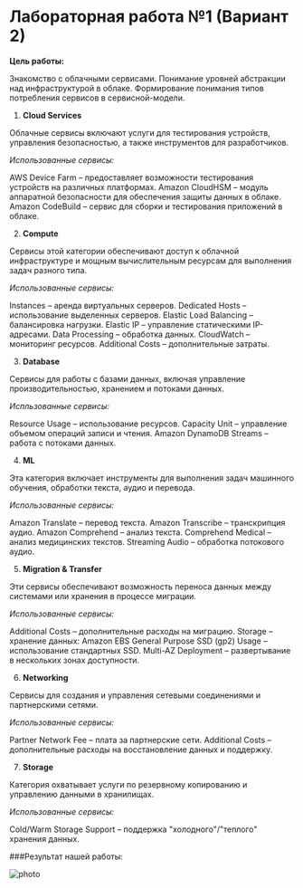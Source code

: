 # Лабораторная работа №1 (Вариант 2)

**Цель работы:**

Знакомство с облачными сервисами. Понимание уровней абстракции над инфраструктурой в облаке. Формирование понимания типов потребления сервисов в сервисной-модели. 

1. **Cloud Services**

   
Облачные сервисы включают услуги для тестирования устройств, управления безопасностью, а также инструментов для разработчиков.

*Использованные сервисы:*

AWS Device Farm – предоставляет возможности тестирования устройств на различных платформах.
Amazon CloudHSM – модуль аппаратной безопасности для обеспечения защиты данных в облаке.
Amazon CodeBuild – сервис для сборки и тестирования приложений в облаке.


2. **Compute**
   
Сервисы этой категории обеспечивают доступ к облачной инфраструктуре и мощным вычислительным ресурсам для выполнения задач разного типа.

*Использованные сервисы:*

Instances – аренда виртуальных серверов.
Dedicated Hosts – использование выделенных серверов.
Elastic Load Balancing – балансировка нагрузки.
Elastic IP – управление статическими IP-адресами.
Data Processing – обработка данных.
CloudWatch – мониторинг ресурсов.
Additional Costs – дополнительные затраты.



3. **Database**

Сервисы для работы с базами данных, включая управление производительностью, хранением и потоками данных.

*Испльзованные сервисы:*

Resource Usage – использование ресурсов.
Capacity Unit – управление объемом операций записи и чтения.
Amazon DynamoDB Streams – работа с потоками данных.


4. **ML**

Эта категория включает инструменты для выполнения задач машинного обучения, обработки текста, аудио и перевода.

*Использованные сервисы:*

Amazon Translate – перевод текста.
Amazon Transcribe – транскрипция аудио.
Amazon Comprehend – анализ текста.
Comprehend Medical – анализ медицинских текстов.
Streaming Audio – обработка потокового аудио.


5. **Migration & Transfer**
 
Эти сервисы обеспечивают возможность переноса данных между системами или хранения в процессе миграции.

*Использованные сервисы:*

Additional Costs – дополнительные расходы на миграцию.
Storage – хранение данных:
Amazon EBS General Purpose SSD (gp2) Usage – использование стандартных SSD.
Multi-AZ Deployment – развертывание в нескольких зонах доступности.



6. **Networking**
   
Сервисы для создания и управления сетевыми соединениями и партнерскими сетями.

*Использованные сервисы:*

Partner Network Fee – плата за партнерские сети.
Additional Costs – дополнительные расходы на восстановление данных и поддержку.



7. **Storage**
    
Категория охватывает услуги по резервному копированию и управлению данными в хранилищах.

*Использованные сервисы:*

Cold/Warm Storage Support – поддержка "холодного"/"теплого" хранения данных.

###Результат нашей работы:

![photo]()





